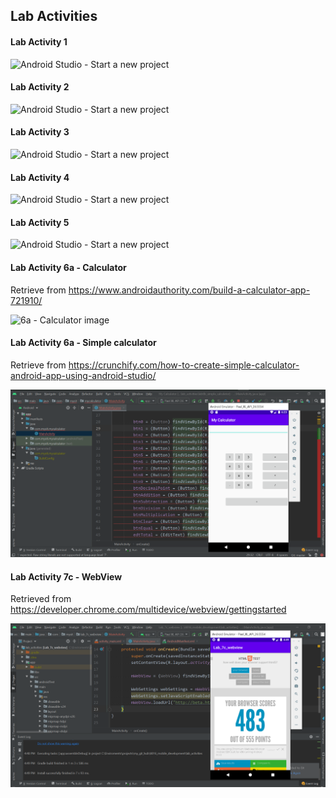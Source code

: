 ## Lab Activities


#### Lab Activity 1

![Android Studio - Start a new project](./images/figure_001.jpg)


#### Lab Activity 2

![Android Studio - Start a new project](./images/figure_001.jpg)


#### Lab Activity 3

![Android Studio - Start a new project](./images/figure_001.jpg)


#### Lab Activity 4

![Android Studio - Start a new project](./images/figure_001.jpg)

#### Lab Activity 5

![Android Studio - Start a new project](./images/figure_001.jpg)

#### Lab Activity 6a - Calculator
Retrieve from https://www.androidauthority.com/build-a-calculator-app-721910/

![6a - Calculator image](./images/lab6a_calculator.jpg)

#### Lab Activity 6a - Simple calculator
Retrieve from https://crunchify.com/how-to-create-simple-calculator-android-app-using-android-studio/

![6a - Simple calculator](./images/lab6a_simple_calculator.png)

#### Lab Activity 7c - WebView
Retrieved from https://developer.chrome.com/multidevice/webview/gettingstarted

![7c - WebView](./images/lab7c_webview.png)